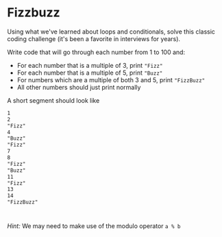 # Fizzbuzz

Using what we've learned about loops and conditionals, solve this classic coding challenge (it's been a favorite in interviews for years).

Write code that will go through each number from 1 to 100 and:

- For each number that is a multiple of 3, print `"Fizz"`
- For each number that is a multiple of 5, print `"Buzz"`
- For numbers which are a multiple of both 3 and 5, print `"FizzBuzz"`
- All other numbers should just print normally

A short segment should look like

```md
1
2
"Fizz"
4
"Buzz"
"Fizz"
7
8
"Fizz"
"Buzz"
11
"Fizz"
13
14
"FizzBuzz"
````

#

*Hint:* We may need to make use of the modulo operator `a % b`
